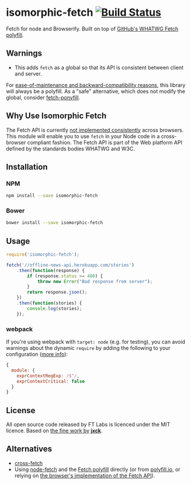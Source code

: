 isomorphic-fetch [![Build Status](https://travis-ci.org/matthew-andrews/isomorphic-fetch.svg?branch=master)](https://travis-ci.org/matthew-andrews/isomorphic-fetch)
================

Fetch for node and Browserify.  Built on top of [GitHub's WHATWG Fetch polyfill](https://github.com/github/fetch).

## Warnings

- This adds `fetch` as a global so that its API is consistent between client and server.

For [ease-of-maintenance and backward-compatibility reasons][why polyfill], this library will always be a polyfill. As a "safe" alternative, which does not modify the global, consider [fetch-ponyfill][].

[why polyfill]: https://github.com/matthew-andrews/isomorphic-fetch/issues/31#issuecomment-149668361
[fetch-ponyfill]: https://github.com/qubyte/fetch-ponyfill

## Why Use Isomorphic Fetch

The Fetch API is currently [not implemented consistently](http://caniuse.com/#search=fetch) across browsers. This module will enable you to use `fetch` in your Node code in a cross-browser compliant fashion. The Fetch API is part of the Web platform API defined by the standards bodies WHATWG and W3C.

## Installation

### NPM

```sh
npm install --save isomorphic-fetch
```

### Bower

```sh
bower install --save isomorphic-fetch
```

## Usage

```js
require('isomorphic-fetch');

fetch('//offline-news-api.herokuapp.com/stories')
	.then(function(response) {
		if (response.status >= 400) {
			throw new Error("Bad response from server");
		}
		return response.json();
	})
	.then(function(stories) {
		console.log(stories);
	});
```

### webpack

If you're using webpack with `target: node` (e.g. for testing), you can avoid warnings about the dynamic `require` by adding the following to your configuration ([more info](andris9/encoding#16)):

```js
{
  module: {
    exprContextRegExp: /$^/,
    exprContextCritical: false
  }
}
```

## License

All open source code released by FT Labs is licenced under the MIT licence.  Based on [the fine work by](https://github.com/github/fetch/pull/31) **[jxck](https://github.com/Jxck)**.

## Alternatives

- [cross-fetch](https://github.com/lquixada/cross-fetch#why-not-isomorphic-fetch)
- Using [node-fetch](https://github.com/node-fetch/node-fetch) and the [Fetch polyfill](https://github.com/github/fetch) directly (or from [polyfill.io](https://polyfill.io), or relying on [the browser's implementation of the Fetch API](https://caniuse.com/fetch)).
